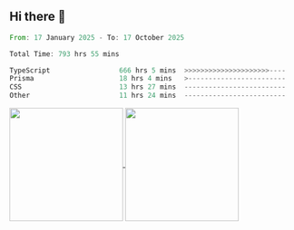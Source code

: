 ## Hi there 👋
<!--START_SECTION:waka-->

```rust
From: 17 January 2025 - To: 17 October 2025

Total Time: 793 hrs 55 mins

TypeScript                 666 hrs 5 mins  >>>>>>>>>>>>>>>>>>>>>----   82.71 %
Prisma                     18 hrs 4 mins   >------------------------   02.24 %
CSS                        13 hrs 27 mins  -------------------------   01.67 %
Other                      11 hrs 24 mins  -------------------------   01.42 %
```

<!--END_SECTION:waka-->

<a href="https://github.com/anuraghazra/github-readme-stats">
  <img height=200 align="center" src="https://github-readme-stats.vercel.app/api/top-langs/?username=paulgeorge35&layout=donut&langs_count=5&theme=transparent" />
</a>
<a href="https://github.com/anuraghazra/convoychat">
  <img height=200 align="center" src="https://github-readme-stats.vercel.app/api?username=paulgeorge35&show_icons=true&show=prs_merged&theme=transparent&rank_icon=github" />
</a>
